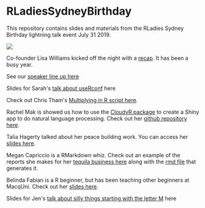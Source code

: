 # RLadiesSydneyBirthday

This repository contains slides and materials from the RLadies Sydney Birthday lightning talk event July 31 2019. 

![](/birthday/README_files/group.jpg)

Co-founder Lisa Williams kicked off the night with a [recap](https://github.com/jenrichmond/RLadiesSydneyBirthday/blob/master/slides_code/year%20in%20review.pptx). It has been a busy year. 

See our [speaker line up here](https://jenrichmond.github.io/RLadiesSydneyBirthday/#1)

Slides for Sarah's [talk about useRconf](http://bit.ly/RLadies-Birthday) here

Check out Chris Tham's [Multiplying in R script here](https://github.com/jenrichmond/RLadiesSydneyBirthday/blob/master/slides_code/multiplication_R.R). 

Rachel Mak is showed us how to use the [CloudyR package](https://github.com/cloudyr) to create a Shiny app to do natural language processing. Check out her [github repository here](https://github.com/rycmak/cloudyR_shiny). 

Talia Hagerty talked about her peace building work. You can access her [slides here](https://github.com/jenrichmond/RLadiesSydneyBirthday/blob/master/slides_code/Talia_R%20for%20World%20Peace.pptx). 

Megan Capriccio is a RMarkdown whiz. Check out an example of the reports she makes for her [tequila business here](https://github.com/jenrichmond/RLadiesSydneyBirthday/blob/master/slides_code/Megan_VikeraEngClassReport.pdf) along with the [rmd file](https://github.com/jenrichmond/RLadiesSydneyBirthday/blob/master/slides_code/Megan_VikeraEngClassReport.rmd) that generates it. 

Belinda Fabian is a R beginner, but has been teaching other beginners at MacqUni. Check out her [slides here](https://github.com/jenrichmond/RLadiesSydneyBirthday/blob/master/slides_code/FABIAN_RLadiesSyd_Rmicrobiome_Jul2019.pptx). 

Slides for Jen's [talk about silly things starting with the letter M](https://jenrichmond.github.io/RLadiesSydneyBirthday/mmm/#1) here

